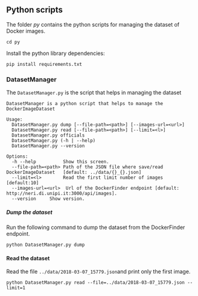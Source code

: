 ## Python scripts
The folder *py* contains the python scripts for managing the dataset of Docker images.
```
cd py
```
Install the python library dependencies:
```
pip install requirements.txt
```
### DatasetManager

The `DatasetManager.py` is the script that helps in managing the dataset
```
DatasetManager is a python script that helps to manage the DockerImageDataset

Usage:
  DatasetManager.py dump [--file-path=<path>] [--images-url=<url>]
  DatasetManager.py read [--file-path=<path>] [--limit=<l>]
  DatasetManager.py officials
  DatasetManager.py (-h | --help)
  DatasetManager.py --version

Options:
  -h --help          Show this screen.
  --file-path=<path> Path of the JSON file where save/read DockerImageDataset   [default: ../data/{}_{}.json]
  --limit=<l>        Read the first limit number of images             [default:10]
  --images-url=<url>  Url of the DockerFinder endpoint [default: http://neri.di.unipi.it:3000/api/images].
  --version     Show version.
```

##### Dump the dataset
Run the following command to dump the dataset from the DockerFinder endpoint.
```
python DatasetManager.py dump
```

#### Read the dataset
Read the file `../data/2018-03-07_15779.json`and print only the first image.
```
python DatasetManager.py read --file=../data/2018-03-07_15779.json --limit=1    
```
